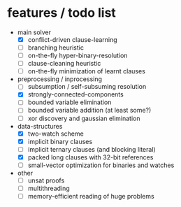 # features / todo list
* main solver
  - [X] conflict-driven clause-learning
  - [ ] branching heuristic
  - [ ] on-the-fly hyper-binary-resolution
  - [ ] clause-cleaning heuristic
  - [ ] on-the-fly minimization of learnt clauses
* preprocessing / inprocessing
  - [ ] subsumption / self-subsuming resolution
  - [x] strongly-connected-components
  - [ ] bounded variable elimination
  - [ ] bounded variable addition (at least some?)
  - [ ] xor discovery and gaussian elimination
* data-structures
  - [x] two-watch scheme
  - [x] implicit binary clauses
  - [ ] implicit ternary clauses (and blocking literal)
  - [x] packed long clauses with 32-bit references
  - [ ] small-vector optimization for binaries and watches
* other
  - [ ] unsat proofs
  - [ ] multithreading
  - [ ] memory-efficient reading of huge problems
